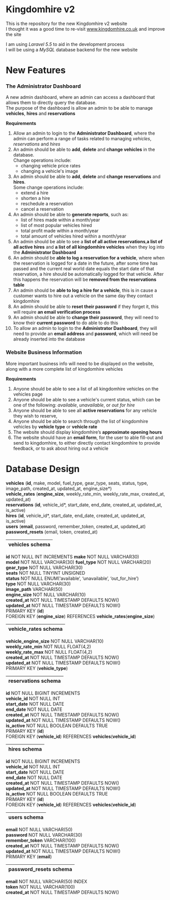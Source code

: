 # Kingdomhire v2
This is the repository for the new Kingdomhire v2 website  
I thought it was a good time to re-visit www.kingdomhire.co.uk and improve the site

I am using *Laravel 5.5* to aid in the development process  
I will be using a *MySQL* database backend for the new website

# New Features
### The Administrator Dashboard
  A new admin dashboard, where an admin can access a dashboard that allows them to directly query the database.  
  The purpose of the dashboard is allow an admin to be able to manage __vehicles__, __hires__ and __reservations__
  
  __Requirements__   
   1. Allow an admin to login to the __Administrator Dashboard__, where the admin can perform a range of tasks related to managing *vehicles*, *reservations* and *hires*
   2. An admin should be able to __add__, __delete__ and __change vehicles__ in the database.   
      Change operations include: 
      * changing vehicle price rates    
      * changing a vehicle's image  
   3. An admin should be able to __add__, __delete__ and __change reservations__ and __hires__.  
      Some change operations include: 
      * extend a hire 
      * shorten a hire 
      * reschedule a reservation 
      * cancel a reservation
   4. An admin should be able to __generate reports__, such as: 
      * list of hires made within a month/year 
      * list of most popular vehicles hired 
      * total profit made within a month/year 
      * total amount of vehicles hired within a month/year 
   5. An admin should be able to see a __list of all active reservations__,__a list of all active hires__ and __a list of all kingdomhire vehicles__ when they log into the __Administrator Dashboard__
   6. An admin should be __able to log a reservation for a vehicle__, where when the reservation is logged for a date in the future, after some time has passed and the current real world date equals the start date of that reservation, a hire should be automatically logged for that vehicle. After this happens the reservation will be __removed from the reservations table__
   7. An admin should be __able to log a hire for a vehicle__, this is in cause a customer wants to hire out a vehicle on the same day they contact kingdomhire
   8. An admin should be able to __reset their password__ if they forget it, this will require __an email verification process__
   9. An admin should be able to __change their password__, they will need to know their __current password__ to do able to do this
   10. To allow an admin to login to the __Administrator Dashboard__, they will need to provide an __email address__ and __password__, which will need be already inserted into the database
   
### Website Business Information  
   More important business info will need to be displayed on the website, along with a more complete list of kingdomhire vehicles
   
   __Requirements__
   1. Anyone should be able to see a list of all kingdomhire vehicles on the vehicles page
   2. Anyone should be able to see a vehicle's current status, which can be one of the following: *available*, *unavailable*, or *out for hire*
   3. Anyone should be able to see all __active reservations__ for any vehicle they wish to reserve,
   4. Anyone should be able to search through the list of kingdomhire vehicles by __vehicle type__ or __vehicle rate__
   5. The website should display kingdomhire’s __approximate opening hours__
   6. The website should have an __email form__, for the user to able fill-out and send to kingdomhire, to either directly contact kingdomhire to provide feedback, or to ask about hiring out a vehicle
   
# Database Design  
__vehicles__ (__id__, make, model, fuel_type, gear_type, seats, status, type, image_path, created_at, updated_at, engine_size*)  
__vehicle_rates__ (__engine_size__, weekly_rate_min, weekly_rate_max, created_at, updated_at)  
__reservations__ (__id__, vehicle_id*, start_date, end_date, created_at, updated_at, is_active)  
__hires__ (__id__, vehicle_id*, start_date, end_date, created_at, updated_at, is_active)  
__users__ (__email__, password, remember_token, created_at, updated_at)    
__password_resets__ (email, token, created_at)

|   vehicles schema             |
|:----------------------------- |
 __id__ NOT NULL INT INCREMENTS 
 __make__ NOT NULL VARCHAR30)    
 __model__ NOT NULL VARCHAR(30) 
 __fuel_type__ NOT NULL VARCHAR(20)  
 __gear_type__ NOT NULL VARCHAR(30)   
 __seats__ NOT NULL TINYINT UNSIGNED  
 __status__ NOT NULL ENUM(‘available’, ‘unavailable’, ‘out_for_hire’)  
 __type__ NOT NULL VARCHAR(30)  
 __image_path__ VARCHAR(50)  
 __engine_size__ NOT NULL VARCHAR(10)  
 __created_at__	NOT NULL TIMESTAMP DEFAULTS NOW()  
 __updated_at__	NOT NULL TIMESTAMP DEFAULTS NOW()      
 PRIMARY KEY (__id__)  
 FOREIGN KEY (__engine_size__) REFERENCES __vehicle_rates__(__engine_size__)  

| vehicle_rates schema          |
|:----------------------------- |
__vehicle_engine_size__ NOT NULL VARCHAR(10)  
__weekly_rate_min__ NOT NULL FLOAT(4,2)  
__weekly_rate_max__ NOT NULL FLOAT(4,2)  
__created_at__	NOT NULL TIMESTAMP DEFAULTS NOW()   
__updated_at__	NOT NULL TIMESTAMP DEFAULTS NOW()     
PRIMARY KEY (__vehicle_type__)  

| reservations schema           |
|:----------------------------- |
__id__ NOT NULL BIGINT INCREMENTS  
__vehicle_id__ NOT NULL INT  
__start_date__ NOT NULL DATE  
__end_date__ NOT NULL DATE   
__created_at__	NOT NULL TIMESTAMP DEFAULTS NOW()   
__updated_at__	NOT NULL TIMESTAMP DEFAULTS NOW()     
__is_active__ NOT NULL BOOLEAN DEFAULTS TRUE  
PRIMARY KEY (__id__)  
FOREIGN KEY (__vehicle_id__) REFERENCES __vehicles__(__vehicle_id__)  

| hires schema                  |
|:----------------------------- |
__id__ NOT NULL BIGINT INCREMENTS  
__vehicle_id__ NOT NULL INT  
__start_date__ NOT NULL DATE  
__end_date__ NOT NULL DATE    
__created_at__	NOT NULL TIMESTAMP DEFAULTS NOW()   
__updated_at__	NOT NULL TIMESTAMP DEFAULTS NOW()    
__is_active__ NOT NULL BOOLEAN DEFAULTS TRUE    
PRIMARY KEY (__id__)  
FOREIGN KEY (__vehicle_id__) REFERENCES __vehicles__(__vehicle_id__)  

| users schema                 |
|:---------------------------- |
__email__ NOT NULL VARCHAR(50)  
__password__ NOT NULL VARCHAR(30)  
__remember_token__ VARCHAR(100)     
__created_at__	NOT NULL TIMESTAMP DEFAULTS NOW()   
__updated_at__	NOT NULL TIMESTAMP DEFAULTS NOW()   
PRIMARY KEY (__email__)

| password_resets schema       |  
|:---------------------------- |  
__email__ NOT NULL VARCHAR(50) INDEX  
__token__ NOT NULL VARCHAR(100)  
__created_at__ NOT NULL TIMESTAMP DEFAULTS NOW()   
 